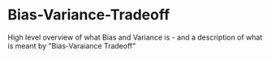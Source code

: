 # Bias-Variance-Tradeoff
High level overview of what Bias and Variance is - and a description of what is meant by "Bias-Varaiance Tradeoff"
